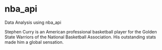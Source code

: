 # nba_api
Data Analysis using nba_api

Stephen Curry is an American professional basketball player for the Golden State Warriors of the National Basketball Association. His outstanding stats made him a global sensation. 
